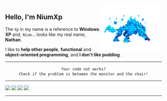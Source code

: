 <img align="right" src=".github/monster.gif">

## Hello, I'm NiumXp
The `Xp` in my name is a reference to **Windows XP** and, `Nium`... looks like my real name, **Nathan**.

I like to **help other people**, **functional** and **object-oriented programming**, and **I don't like pudding**.

---

<pre align=center><code>Your code not works?
Check if the problem is between the monitor and the chair!
</code></pre>

---

![](https://img.shields.io/badge/-Python-fff569?style=for-the-badge&logo=Python&logoColor=242424)
![](https://img.shields.io/badge/-Go-52e5ff?&style=for-the-badge&logo=Go&logoColor=242424)
![](https://img.shields.io/badge/-MongoDB-63ff8d?&style=for-the-badge&logo=MongoDB&logoColor=242424)
![](https://img.shields.io/badge/-Git-ff513d?&style=for-the-badge&logo=Git&logoColor=242424)

---
